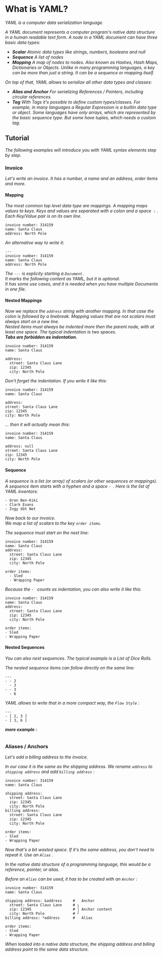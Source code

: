 # What is YAML?

*YAML is a computer data serialization language.*

*A YAML document represents a computer program's native data structure in a human readable text form. A node in a YAML document can have three basic data types:*

* ***Scalar*** *Atomic data types like strings, numbers, booleans and null*
* ***Sequence*** *A list of nodes*
* ***Mapping*** *A map of nodes to nodes. Also known as Hashes, Hash Maps, Dictionaries or Objects.
Unlike in many programming languages, a key can be more than just a string.
It can be a sequence or mapping itself.*

*On top of that, YAML allows to serialize all other data types and classes:*

* ***Alias and Anchor*** *For serializing References / Pointers, including circular references.*
* ***Tag*** *With Tags it's possible to define custom types/classes.
For example, in many languages a Regular Expression is a builtin data type or object.
Some languages have only arrays, which are represented by the basic sequence type.
But some have tuples, which needs a custom tag.*

## Tutorial

*The following examples will introduce you with YAML syntax elements step by step.*

### Invoice

*Let's write an invoice. It has a number, a name and an address, order items and more.*

#### Mapping

*The most common top level data type are mappings. A mapping maps values to keys.
Keys and values are separated with a colon and a space` :` .
Each Key/Value pair is on its own line.*

```
invoice number: 314159
name: Santa Claus
address: North Pole
```

*An alternative way to write it:*
```
---
invoice number: 314159
name: Santa Claus
address: North Pole
```

*The `---` is explicity starting a `Document.`*\
*It marks the following content as YAML, but it is optional.*\
*It has some use cases, and it is needed when you have multiple Documents in one file.*

#### Nested Mappings

*Now we replace the `address` string with another mapping. In that case the colon is followed by a linebreak. Mapping values that are not scalars must always start on a new line.*\
*Nested items must always be indented more then the parent node, with at least one space. The typical indentation is two spaces.*\
***Tabs are forbidden as indentation.***
```
invoice number: 314159
name: Santa Claus

address:
  street: Santa Claus Lane
  zip: 12345
  city: North Pole
```

*Don't forget the indentation. If you write it like this:*
```
invoice number: 314159
name: Santa Claus

address:
street: Santa Claus Lane
zip: 12345
city: North Pole
```
*... then it will actually mean this:*
```
invoice number: 314159
name: Santa Claus

address: null
street: Santa Claus Lane
zip: 12345
city: North Pole
```

#### Sequence

*A sequence is a list (or array) of scalars (or other sequences or mappings). A sequence item starts with a hyphen and a space `- `. Here is the list of YAML inventors:*
```
- Oren Ben-Kiki
- Clark Evans
- Ingy döt Net
```
*Now back to our invoice.*\
*We map a list of scalars to the key `order items`.*

*The sequence must start on the next line:*
```
invoice number: 314159
name: Santa Claus
address:
  street: Santa Claus Lane
  zip: 12345
  city: North Pole

order items:
  - Sled
  - Wrapping Paper
```
*Because the `- ` counts as indentation, you can also write it like this:*
```
invoice number: 314159
name: Santa Claus
address:
  street: Santa Claus Lane
  zip: 12345
  city: North Pole

order items:
- Sled
- Wrapping Paper
```

#### Nested Sequences

*You can also nest sequences. The typical example is a List of Dice Rolls.*

*The nested sequence items can follow directly on the same line:*
```
---
- - 2
  - 3
- - 3
  - 6
```
*YAML allows to write that in a more compact way, the `Flow Style` :*
```
---
- [ 2, 3 ]
- [ 3, 6 ]
```

***more example :***
```

```

### Aliases / Anchors

*Let's add a billing address to the invoice.*

*In our case it is the same as the shipping address. We rename `address` to `shipping address` and add `billing address` :*
```
invoice number: 314159
name: Santa Claus

shipping address:
  street: Santa Claus Lane
  zip: 12345
  city: North Pole
billing address:
  street: Santa Claus Lane
  zip: 12345
  city: North Pole

order items:
- Sled
- Wrapping Paper
```

*Now that's a bit wasted space. If it's the same address, you don't need to repeat it. Use an `Alias` .*

*In the native data structure of a programming language, this would be a reference, pointer, or alias.*

*Before an `Alias` can be used, it has to be created with an `Anchor` :*

```
invoice number: 314159
name: Santa Claus

shipping address: &address     #   Anchor
  street: Santa Claus Lane     # ┐
  zip: 12345                   # │ Anchor content
  city: North Pole             # ┘
billing address: *address      #   Alias

order items:
- Sled
- Wrapping Paper
```
*When loaded into a native data structure, the shipping address and billing address point to the same data structure.*
